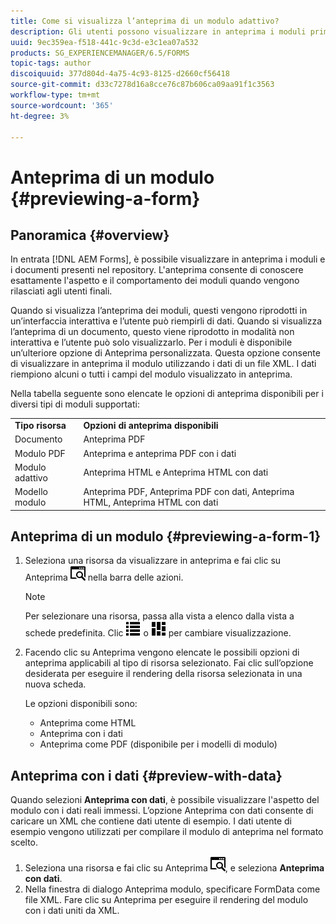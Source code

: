 ```yaml
---
title: Come si visualizza l’anteprima di un modulo adattivo?
description: Gli utenti possono visualizzare in anteprima i moduli prima di pubblicarli o attivarli, per assicurarsi che soddisfino le aspettative. Le opzioni di anteprima possono variare tra i tipi di modulo supportati.
uuid: 9ec359ea-f518-441c-9c3d-e3c1ea07a532
products: SG_EXPERIENCEMANAGER/6.5/FORMS
topic-tags: author
discoiquuid: 377d804d-4a75-4c93-8125-d2660cf56418
source-git-commit: d33c7278d16a8cce76c87b606ca09aa91f1c3563
workflow-type: tm+mt
source-wordcount: '365'
ht-degree: 3%

---
```



# Anteprima di un modulo {#previewing-a-form}

## Panoramica {#overview}

In entrata [!DNL AEM Forms], è possibile visualizzare in anteprima i moduli e i documenti presenti nel repository. L&#39;anteprima consente di conoscere esattamente l&#39;aspetto e il comportamento dei moduli quando vengono rilasciati agli utenti finali.

Quando si visualizza l’anteprima dei moduli, questi vengono riprodotti in un’interfaccia interattiva e l’utente può riempirli di dati. Quando si visualizza l’anteprima di un documento, questo viene riprodotto in modalità non interattiva e l’utente può solo visualizzarlo. Per i moduli è disponibile un’ulteriore opzione di Anteprima personalizzata. Questa opzione consente di visualizzare in anteprima il modulo utilizzando i dati di un file XML. I dati riempiono alcuni o tutti i campi del modulo visualizzato in anteprima.

Nella tabella seguente sono elencate le opzioni di anteprima disponibili per i diversi tipi di moduli supportati:

<table>
 <tbody>
  <tr>
   <td><strong>Tipo risorsa</strong><br /> </td>
   <td><strong>Opzioni di anteprima disponibili</strong><br /> </td>
  </tr>
  <tr>
   <td>Documento</td>
   <td>Anteprima PDF</td>
  </tr>
  <tr>
   <td>Modulo PDF</td>
   <td>Anteprima e anteprima PDF con i dati<br /> </td>
  </tr>
  <tr>
   <td>Modulo adattivo</td>
   <td>Anteprima HTML e Anteprima HTML con dati</td>
  </tr>
  <tr>
   <td>Modello modulo</td>
   <td>Anteprima PDF, Anteprima PDF con dati, Anteprima HTML, Anteprima HTML con dati<br /> </td>
  </tr>
 </tbody>
</table>

## Anteprima di un modulo {#previewing-a-form-1}

1. Seleziona una risorsa da visualizzare in anteprima e fai clic su Anteprima ![aem6forms_preview](assets/aem6forms_preview.png) nella barra delle azioni.

   >[!NOTE]
   >
   >Per selezionare una risorsa, passa alla vista a elenco dalla vista a schede predefinita. Clic ![aem6forms_viewlist](assets/aem6forms_viewlist.png) o ![aem6forms_viewcard](assets/aem6forms_viewcard.png) per cambiare visualizzazione.

1. Facendo clic su Anteprima vengono elencate le possibili opzioni di anteprima applicabili al tipo di risorsa selezionato. Fai clic sull’opzione desiderata per eseguire il rendering della risorsa selezionata in una nuova scheda.

   Le opzioni disponibili sono:

   * Anteprima come HTML
   * Anteprima con i dati
   * Anteprima come PDF (disponibile per i modelli di modulo)

## Anteprima con i dati {#preview-with-data}

Quando selezioni **Anteprima con dati**, è possibile visualizzare l&#39;aspetto del modulo con i dati reali immessi. L’opzione Anteprima con dati consente di caricare un XML che contiene dati utente di esempio. I dati utente di esempio vengono utilizzati per compilare il modulo di anteprima nel formato scelto.

1. Seleziona una risorsa e fai clic su Anteprima ![aem6forms_preview](assets/aem6forms_preview.png), e seleziona **Anteprima con dati**.
1. Nella finestra di dialogo Anteprima modulo, specificare FormData come file XML. Fare clic su Anteprima per eseguire il rendering del modulo con i dati uniti da XML.

